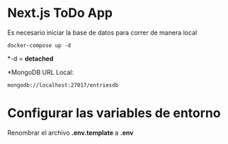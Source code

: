 # Next.js ToDo App

Es necesario iniciar la base de datos para correr de manera local

```
docker-compose up -d
```

\*-d = **detached**

\*MongoDB URL Local:

```
mongodb://localhost:27017/entriesdb
```

# Configurar las variables de entorno

Renombrar el archivo **.env.template** a **.env**

